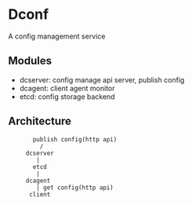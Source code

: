 # Dconf
A config management service

## Modules
* dcserver: config manage api server, publish config
* dcagent: client agent monitor
* etcd: config storage backend

## Architecture

           publish config(http api)
             /
         dcserver
            |
           etcd
            |
         dcagent
            | get config(http api)
          client
    



